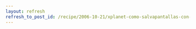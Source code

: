 ```yaml
---
layout: refresh
refresh_to_post_id: /recipe/2006-10-21/xplanet-como-salvapantallas-con-gnome-screensaver
---
```

